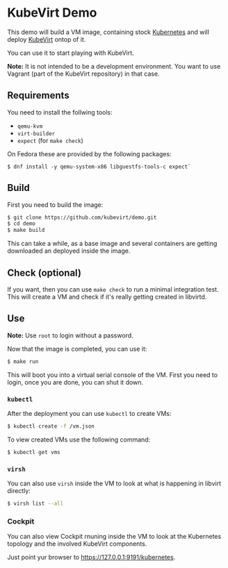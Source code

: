 # KubeVirt Demo

This demo will build a VM image, containing stock [Kubernetes](https://kubernetes.io)
and will deploy [KubeVirt](https://www.kubevirt.io) ontop of it.

You can use it to start playing with KubeVirt.

**Note:** It is not intended to be a development environment. You want
to use Vagrant (part of the KubeVirt repository) in that case.


## Requirements

You need to install the follwing tools:

- `qemu-kvm`
- `virt-builder`
- `expect` (for `make check`)

On Fedora these are provided by the following packages:

```
$ dnf install -y qemu-system-x86 libguestfs-tools-c expect`
```


## Build

First you need to build the image:

```bash
$ git clone https://github.com/kubevirt/demo.git
$ cd demo
$ make build
```

This can take a while, as a base image and several containers are getting
downloaded an deployed inside the image.


## Check (optional)

If you want, then you can use `make check` to run a minimal integration test.
This will create a VM and check if it's really getting created in libvirtd.


## Use

**Note:** Use `root` to login without a password.

Now that the image is completed, you can use it:

```bash
$ make run
```

This will boot you into a virtual serial console of the VM.
First you need to login, once you are done, you can shut it down.


### `kubectl`

After the deployment you can use `kubectl` to create VMs:

```bash
$ kubectl create -f /vm.json
```

To view created VMs use the following command:

```bash
$ kubectl get vms
```


### `virsh`

You can also use `virsh` inside the VM to look at what is
happening in libvirt directly:

```bash
$ virsh list --all
```


### Cockpit

You can also view Cockpit rnuning inside the VM to look at the
Kubernetes topology and the involved KubeVirt components.

Just point yur browser to <https://127.0.0.1:9191/kubernetes>.
